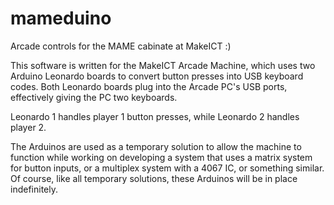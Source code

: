 # mameduino

Arcade controls for the MAME cabinate at MakeICT :)


This software is written for the MakeICT Arcade Machine, which uses two Arduino Leonardo boards to convert button presses into USB keyboard codes. Both Leonardo boards plug into the Arcade PC's USB ports, effectively giving the PC two keyboards.

Leonardo 1 handles player 1 button presses, while Leonardo 2 handles player 2.

The Arduinos are used as a temporary solution to allow the machine to function while working on developing a system that uses a matrix system for button inputs, or a multiplex system with a 4067 IC, or something similar. Of course, like all temporary solutions, these Arduinos will be in place indefinitely.

